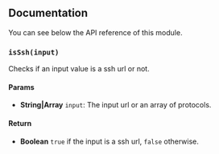 ## Documentation
You can see below the API reference of this module.
### `isSsh(input)`
Checks if an input value is a ssh url or not.
#### Params
- **String|Array** `input`: The input url or an array of protocols.
#### Return
- **Boolean** `true` if the input is a ssh url, `false` otherwise.
